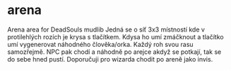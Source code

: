 # arena
Arena area for DeadSouls mudlib
Jedná se o síť 3x3 místností kde v protilehlých rozích je krysa s tlačítkem. Kdysa ho umí zmáčknout a tlačítko umí vygenerovat náhodného člověka/orka. Každý roh svou rasu samozřejmě. NPC pak chodí a náhodně po arejce akdyž se potkají, tak se do sebe hned pustí. Doporučuji pro wizarda chodit po areně jako invis.
